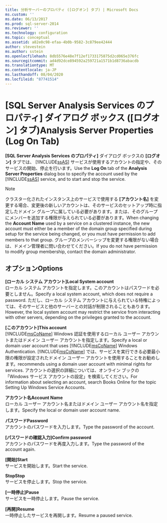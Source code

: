 ```yaml
---
title: 分析サーバーのプロパティ ([ログオン] タブ) | Microsoft Docs
ms.custom: ''
ms.date: 06/13/2017
ms.prod: sql-server-2014
ms.reviewer: ''
ms.technology: configuration
ms.topic: conceptual
ms.assetid: a82e0c98-efaa-4b0b-9582-3c879ee42444
author: stevestein
ms.author: sstein
ms.openlocfilehash: 8db5576e48e7f12ef1733175875d2cd065e376fc
ms.sourcegitcommit: ad4d92dce894592a259721a1571b1d8736abacdb
ms.translationtype: MT
ms.contentlocale: ja-JP
ms.lasthandoff: 08/04/2020
ms.locfileid: "87741514"
---
```

# <a name="analysis-server-properties-log-on-tab"></a><span data-ttu-id="c5fcb-102">[SQL Server Analysis Services のプロパティ] ダイアログ ボックス ([ログオン] タブ)</span><span class="sxs-lookup"><span data-stu-id="c5fcb-102">Analysis Server Properties (Log On Tab)</span></span>
  <span data-ttu-id="c5fcb-103">**[SQL Server Analysis Services のプロパティ]** ダイアログ ボックスの **[ログオン]** タブでは、 [!INCLUDE[ssAS](../../includes/ssas-md.md)] サービスが使用するアカウントの指定や、そのサービスの開始、停止を行います。</span><span class="sxs-lookup"><span data-stu-id="c5fcb-103">Use the **Log On** tab of the **Analysis Server Properties** dialog box to specify the account used by the [!INCLUDE[ssAS](../../includes/ssas-md.md)] service, and to start and stop the service.</span></span>  
  
> [!NOTE]  
>  <span data-ttu-id="c5fcb-104">クラスター化されたインスタンス上のサービスで使用する **[アカウント名]** を変更する場合、変更後の新しいアカウントは、そのサービスのセットアップ時に指定したドメイン グループに属している必要があります。または、そのグループにメンバーを追加する権限が与えられている必要があります。</span><span class="sxs-lookup"><span data-stu-id="c5fcb-104">When changing the **Account Name** used by a service on a clustered instance, the new account must either be a member of the domain group specified during setup for the service being changed, or you must have permission to add members to that group.</span></span> <span data-ttu-id="c5fcb-105">グループのメンバーシップを変更する権限がない場合は、ドメイン管理者に問い合わせてください。</span><span class="sxs-lookup"><span data-stu-id="c5fcb-105">If you do not have permission to modify group membership, contact the domain administrator.</span></span>  
  
## <a name="options"></a><span data-ttu-id="c5fcb-106">オプション</span><span class="sxs-lookup"><span data-stu-id="c5fcb-106">Options</span></span>  
 <span data-ttu-id="c5fcb-107">**[ローカル システム アカウント]**</span><span class="sxs-lookup"><span data-stu-id="c5fcb-107">**Local System account**</span></span>  
 <span data-ttu-id="c5fcb-108">ローカル システム アカウントを指定します。このアカウントはパスワードを必要としません。</span><span class="sxs-lookup"><span data-stu-id="c5fcb-108">Specify a local system account, which does not require a password.</span></span> <span data-ttu-id="c5fcb-109">ただし、ローカル システム アカウントに与えられている特権によっては、そのサービスと他のサーバーとの対話が制限されることもあります。</span><span class="sxs-lookup"><span data-stu-id="c5fcb-109">However, the local system account may restrict the service from interacting with other servers, depending on the privileges granted to the account.</span></span>  
  
 <span data-ttu-id="c5fcb-110">**[このアカウント]**</span><span class="sxs-lookup"><span data-stu-id="c5fcb-110">**This account**</span></span>  
 <span data-ttu-id="c5fcb-111">[!INCLUDE[msCoName](../../includes/msconame-md.md)] Windows 認証を使用するローカル ユーザー アカウントまたはドメイン ユーザー アカウントを指定します。</span><span class="sxs-lookup"><span data-stu-id="c5fcb-111">Specify a local or domain user account that uses [!INCLUDE[msCoName](../../includes/msconame-md.md)] Windows Authentication.</span></span> [!INCLUDE[msCoName](../../includes/msconame-md.md)] <span data-ttu-id="c5fcb-112">では、サービスを実行できる必要最小限の権限が設定されたドメイン ユーザー アカウントを使用することをお勧めします。</span><span class="sxs-lookup"><span data-stu-id="c5fcb-112">recommends using a domain user account with minimal rights for services.</span></span> <span data-ttu-id="c5fcb-113">アカウントの選択の詳細については、オンライン ブックの「Windows サービス アカウントの設定」を検索してください。</span><span class="sxs-lookup"><span data-stu-id="c5fcb-113">For information about selecting an account, search Books Online for the topic Setting Up Windows Service Accounts.</span></span>  
  
 <span data-ttu-id="c5fcb-114">**アカウント名**</span><span class="sxs-lookup"><span data-stu-id="c5fcb-114">**Account Name**</span></span>  
 <span data-ttu-id="c5fcb-115">ローカル ユーザー アカウント名またはドメイン ユーザー アカウント名を指定します。</span><span class="sxs-lookup"><span data-stu-id="c5fcb-115">Specify the local or domain user account name.</span></span>  
  
 <span data-ttu-id="c5fcb-116">**パスワード**</span><span class="sxs-lookup"><span data-stu-id="c5fcb-116">**Password**</span></span>  
 <span data-ttu-id="c5fcb-117">アカウントのパスワードを入力します。</span><span class="sxs-lookup"><span data-stu-id="c5fcb-117">Type the password of the account.</span></span>  
  
 <span data-ttu-id="c5fcb-118">**[パスワードの確認入力]**</span><span class="sxs-lookup"><span data-stu-id="c5fcb-118">**Confirm password**</span></span>  
 <span data-ttu-id="c5fcb-119">アカウントのパスワードを再度入力します。</span><span class="sxs-lookup"><span data-stu-id="c5fcb-119">Type the password of the account again.</span></span>  
  
 <span data-ttu-id="c5fcb-120">**[開始]**</span><span class="sxs-lookup"><span data-stu-id="c5fcb-120">**Start**</span></span>  
 <span data-ttu-id="c5fcb-121">サービスを開始します。</span><span class="sxs-lookup"><span data-stu-id="c5fcb-121">Start the service.</span></span>  
  
 <span data-ttu-id="c5fcb-122">**Stop**</span><span class="sxs-lookup"><span data-stu-id="c5fcb-122">**Stop**</span></span>  
 <span data-ttu-id="c5fcb-123">サービスを停止します。</span><span class="sxs-lookup"><span data-stu-id="c5fcb-123">Stop the service.</span></span>  
  
 <span data-ttu-id="c5fcb-124">**[一時停止]**</span><span class="sxs-lookup"><span data-stu-id="c5fcb-124">**Pause**</span></span>  
 <span data-ttu-id="c5fcb-125">サービスを一時停止します。</span><span class="sxs-lookup"><span data-stu-id="c5fcb-125">Pause the service.</span></span>  
  
 <span data-ttu-id="c5fcb-126">**[再開]**</span><span class="sxs-lookup"><span data-stu-id="c5fcb-126">**Resume**</span></span>  
 <span data-ttu-id="c5fcb-127">一時停止したサービスを再開します。</span><span class="sxs-lookup"><span data-stu-id="c5fcb-127">Resume a paused service.</span></span>  
  
  
